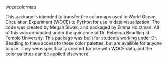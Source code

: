 wocecolormap

This package is intended to transfer the colormaps used in World Ocean Circulation Experiment (WOCE) to Python for use in data visualization. The code was created by Megan Siwak, and packaged by Emma Holtzman. All of this was conducted under the guidance of Dr. Rebecca Beadling at Temple University. This package was built for students working under Dr. Beadling to have access to these color palettes, but are availible for anyone to use. They were specifically created for use with WOCE data, but the color palettes can be applied elsewhere.
